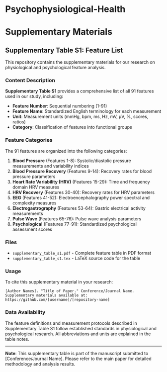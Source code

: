# Psychophysiological-Health
# Supplementary Materials

## Supplementary Table S1: Feature List

This repository contains the supplementary materials for our research on physiological and psychological feature analysis.

### Content Description

**Supplementary Table S1** provides a comprehensive list of all 91 features used in our study, including:

- **Feature Number**: Sequential numbering (1-91)
- **Feature Name**: Standardized English terminology for each measurement
- **Unit**: Measurement units (mmHg, bpm, ms, Hz, mV, μV, %, scores, ratios)
- **Category**: Classification of features into functional groups

### Feature Categories

The 91 features are organized into the following categories:

1. **Blood Pressure** (Features 1-8): Systolic/diastolic pressure measurements and variability indices
2. **Blood Pressure Recovery** (Features 9-14): Recovery rates for blood pressure parameters
3. **Heart Rate Variability (HRV)** (Features 15-29): Time and frequency domain HRV measures
4. **HRV Recovery** (Features 30-40): Recovery rates for HRV parameters
5. **EEG** (Features 41-52): Electroencephalography power spectral and complexity measures
6. **Electrogastrography** (Features 53-64): Gastric electrical activity measurements
7. **Pulse Wave** (Features 65-76): Pulse wave analysis parameters
8. **Psychological** (Features 77-91): Standardized psychological assessment scores

### Files

- `supplementary_table_s1.pdf` - Complete feature table in PDF format
- `supplementary_table_s1.tex` - LaTeX source code for the table

### Usage

To cite this supplementary material in your research:

```
[Author Names]. "Title of Paper." Conference/Journal Name. Supplementary materials available at: https://github.com/[username]/[repository-name]
```

### Data Availability

The feature definitions and measurement protocols described in Supplementary Table S1 follow established standards in physiological and psychological research. All abbreviations and units are explained in the table notes.

---

**Note**: This supplementary table is part of the manuscript submitted to [Conference/Journal Name]. Please refer to the main paper for detailed methodology and analysis results.
